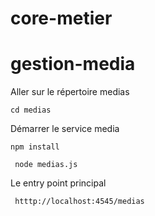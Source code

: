 # core-metier

# gestion-media

Aller sur le répertoire medias

  ``` cd medias ```


 Démarrer le service media

 ```npm install```

 ``` node medias.js```

 Le entry point principal

 ``` htttp://localhost:4545/medias```

 
